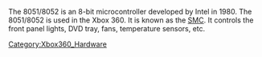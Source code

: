 The 8051/8052 is an 8-bit microcontroller developed by Intel in 1980.
The 8051/8052 is used in the Xbox 360. It is known as the
[SMC](SMC "wikilink"). It controls the front panel lights, DVD tray,
fans, temperature sensors, etc.

[Category:Xbox360_Hardware](Category_Xbox360_Hardware)